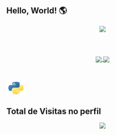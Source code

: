 ## Hello, World! 🌎
<p align="center">
   <a href="#">
    <img align="center" width="450" src="https://cdn.discordapp.com/attachments/877270684932395030/877281020909592616/avatar_ivamfs.gif" />
  </a>
</p>
</br>
</br>
<p align="center">
  <a href="https://github.com/anuraghazra/github-readme-stats">
    <img
      align="center"
      height="160"
      src="https://github-readme-stats.vercel.app/api/top-langs/?username=IvamFSouza&theme=compact"/>
  </a>
  <a href="https://github.com/anuraghazra/github-readme-stats">
    <img
      align="center"
      height="160"
      src="https://github-readme-stats.vercel.app/api?username=IvamFSouza&count_private=true&show_icons=true&custom_title=Github%20Status&hide=issues"/>
  </a>
</p>

##

<div style="display: inline_block"><br>
  <img align="center" alt="Python" height="40" width="50" src="https://raw.githubusercontent.com/devicons/devicon/master/icons/python/python-original.svg">
</div>

<p align="center"> 
  
 ## Total de Visitas no perfil <br>
 <p align="center"> 
   <img alingn="center" src="https://profile-counter.glitch.me/IvamFSouza/count.svg" />
 </p>
</p>
